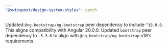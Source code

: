 ```yaml
---
"@swisspost/design-system-styles": patch
---
```


Updated `@ng-bootstrap/ng-bootstrap` peer dependency to include `^19.0.0`. This aligns compatibility with Angular 20.0.0.
Updated `bootstrap` peer dependency to `~5.3.6` to align with `@ng-bootstrap/ng-bootstrap` v19's requirements.
